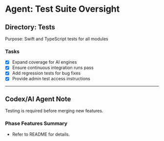 # Agent: Test Suite Oversight

## Directory: Tests
Purpose: Swift and TypeScript tests for all modules

### Tasks
- [x] Expand coverage for AI engines
- [x] Ensure continuous integration runs pass
- [x] Add regression tests for bug fixes
- [x] Provide admin test access instructions

---

## Codex/AI Agent Note
Testing is required before merging new features.

### Phase Features Summary
- Refer to README for details.

